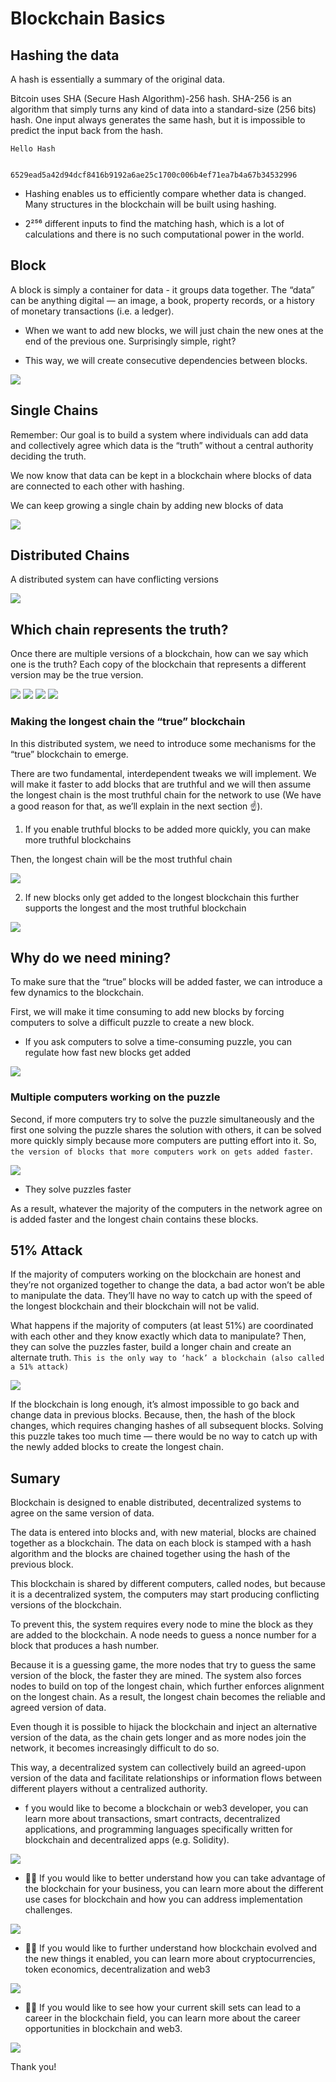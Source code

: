 # Blockchain Basics


## Hashing the data

A hash is essentially a summary of the original data.

Bitcoin uses SHA (Secure Hash Algorithm)-256 hash. SHA-256 is an algorithm that simply turns any kind of data into a standard-size (256 bits) hash. One input always generates the same hash, but it is impossible to predict the input back from the hash.


```
Hello Hash
```

```

6529ead5a42d94dcf8416b9192a6ae25c1700c006b4ef71ea7b4a67b34532996

```

* Hashing enables us to efficiently compare whether data is changed. Many structures in the blockchain will be built using hashing.

* 2²⁵⁶ different inputs to find the matching hash, which is a lot of calculations and there is no such computational power in the world.

## Block

A block is simply a container for data - it groups data together. The “data” can be anything digital — an image, a book, property records, or a history of monetary transactions (i.e. a ledger).

* When we want to add new blocks, we will just chain the new ones at the end of the previous one. Surprisingly simple, right?

* This way, we will create consecutive dependencies between blocks.

<img src="images/blockstructure.png"/>


## Single Chains

Remember: Our goal is to build a system where individuals can add data and collectively agree which data is the “truth” without a central authority deciding the truth.

We now know that data can be kept in a blockchain where blocks of data are connected to each other with hashing.

We can keep growing a single chain by adding new blocks of data

<img src="images/single-chain.png"/>


## Distributed Chains

A distributed system can have conflicting versions

<img src="images/dist-chain.png"/>


## Which chain represents the truth?

Once there are multiple versions of a blockchain, how can we say which one is the truth? Each copy of the blockchain that represents a different version may be the true version.

<img src="images/dist-chain.png"/>

<img src="images/alice-version.png"/>
<img src="images/bob-version.png"/>
<img src="images/jim-version.png"/>


### Making the longest chain the “true” blockchain

In this distributed system, we need to introduce some mechanisms for the “true” blockchain to emerge.

There are two fundamental, interdependent tweaks we will implement. We will make it faster to add blocks that are truthful and we will then assume the longest chain is the most truthful chain for the network to use (We have a good reason for that, as we’ll explain in the next section ☝️).


1. If you enable truthful blocks to be added more quickly, you can make more truthful blockchains 

Then, the longest chain will be the most truthful chain

<img src="images/longest-chain.png"/>

2. If new blocks only get added to the longest blockchain this further supports the longest and the most truthful blockchain

<img src="images/longest-chain2.png"/>


## Why do we need mining?

To make sure that the “true” blocks will be added faster, we can introduce a few dynamics to the blockchain.

First, we will make it time consuming to add new blocks by forcing computers to solve a difficult puzzle to create a new block.

* If you ask computers to solve a time-consuming puzzle, you can regulate how fast new blocks get added

<img src="images/time-consuming.png"/>

### Multiple computers working on the puzzle

Second, if more computers try to solve the puzzle simultaneously and the first one solving the puzzle shares the solution with others, it can be solved more quickly simply because more computers are putting effort into it. So, ``the version of blocks that more computers work on gets added faster``.


<img src="images/more-computers.png"/>

* They solve puzzles faster

As a result, whatever the majority of the computers in the network agree on is added faster and the longest chain contains these blocks.

## 51% Attack

If the majority of computers working on the blockchain are honest and they’re not organized together to change the data, a bad actor won’t be able to manipulate the data. They’ll have no way to catch up with the speed of the longest blockchain and their blockchain will not be valid.

What happens if the majority of computers (at least 51%) are coordinated with each other and they know exactly which data to manipulate? Then, they can solve the puzzles faster, build a longer chain and create an alternate truth. `This is the only way to ‘hack’ a blockchain (also called a 51% attack)`


<img src="images/attack51.png"/>

If the blockchain is long enough, it’s almost impossible to go back and change data in previous blocks. Because, then, the hash of the block changes, which requires changing hashes of all subsequent blocks. Solving this puzzle takes too much time — there would be no way to catch up with the newly added blocks to create the longest chain.

## Sumary

Blockchain is designed to enable distributed, decentralized systems to agree on the same version of data.

The data is entered into blocks and, with new material, blocks are chained together as a blockchain. The data on each block is stamped with a hash algorithm and the blocks are chained together using the hash of the previous block.

This blockchain is shared by different computers, called nodes, but because it is a decentralized system, the computers may start producing conflicting versions of the blockchain.

To prevent this, the system requires every node to mine the block as they are added to the blockchain. A node needs to guess a nonce number for a block that produces a hash number.

Because it is a guessing game, the more nodes that try to guess the same version of the block, the faster they are mined. The system also forces nodes to build on top of the longest chain, which further enforces alignment on the longest chain. As a result, the longest chain becomes the reliable and agreed version of data.

Even though it is possible to hijack the blockchain and inject an alternative version of the data, as the chain gets longer and as more nodes join the network, it becomes increasingly difficult to do so.

This way, a decentralized system can collectively build an agreed-upon version of the data and facilitate relationships or information flows between different players without a centralized authority.


* f you would like to become a blockchain or web3 developer, you can learn more about transactions, smart contracts, decentralized applications, and programming languages specifically written for blockchain and decentralized apps (e.g. Solidity).


<img src="images/developer-path"/>



* 👩‍💼 If you would like to better understand how you can take advantage of the blockchain for your business, you can learn more about the different use cases for blockchain and how you can address implementation challenges.


<img src="images/leader-path.png"/>



* 👩‍🚀 If you would like to further understand how blockchain evolved and the new things it enabled, you can learn more about cryptocurrencies, token economics, decentralization and web3

<img src="images/explorere-path.png"/>


* 👩‍🎨 If you would like to see how your current skill sets can lead to a career in the blockchain field, you can learn more about the career opportunities in blockchain and web3.

<img src="images/career-path.png"/>


 Thank you!
